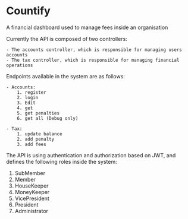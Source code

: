 # Countify

A financial dashboard used to manage fees inside an organisation 


Currently the API is composed of two controllers:
    
    - The accounts controller, which is responsible for managing users accounts
    - The tax controller, which is responsible for managing financial operations

Endpoints available in the system are as follows:

    - Accounts:
        1. register
        2. login
        3. Edit
        4. get
        5. get penalties
        6. get all (Debug only)

    - Tax:
        1. update balance
        2. add penalty
        3. add fees

The API is using authentication and authorization based on JWT, and defines the following roles inside the system:

 1. SubMember
 2. Member
 3. HouseKeeper
 4. MoneyKeeper
 5. VicePresident
 6. President
 7. Administrator 